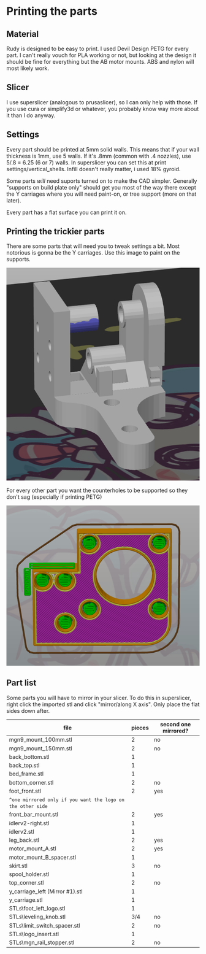 # Printing the parts

## Material

Rudy is designed to be easy to print. I used Devil Design PETG for every part. I can't really vouch for PLA working or not, but looking at the design it should be fine for everything but the AB motor mounts. ABS and nylon will most likely work. 

## Slicer

I use superslicer (analogous to prusaslicer), so I can only help with those. If you use cura or simplify3d or whatever, you probably know way more about it than I do anyway.

## Settings

Every part should be printed at 5mm solid walls. This means that if your wall thickness is 1mm, use 5 walls. If it's .8mm (common with .4 nozzles), use 5/.8 = 6.25 (6 or 7) walls. In superslicer you can set this at print settings/vertical_shells. Infill doesn't really matter, i used 18% gyroid. 

Some parts _will_ need suports turned on to make the CAD simpler. Generally "supports on build plate only" should get you most of the way there except the Y carriages where you will need paint-on, or tree support (more on that later).

Every part has a flat surface you can print it on.

## Printing the trickier parts

There are some parts that will need you to tweak settings a bit. Most notorious is gonna be the Y carriages. Use this image to paint on the supports.

![y](reference_pics\Y_carriage.png)

For every other part you want the counterholes to be supported so they don't sag (especially if printing PETG)

![support](reference_pics\counterhole.png)

## Part list

Some parts you will have to mirror in your slicer. To do this in superslicer, right click the imported stl and click "mirror/along X axis". Only place the flat sides down after.

| file | pieces | second one mirrored? |
| --- | --- | --- |
| mgn9_mount_100mm.stl | 2 | no |
| mgn9_mount_150mm.stl | 2 | no |
| back_bottom.stl | 1 |  |
| back_top.stl | 1 |  |
| bed_frame.stl | 1 |  |
| bottom_corner.stl | 2 | no |
| foot_front.stl | 2 | yes |
| `^one mirrored only if you want the logo on the other side` |  |  |
| front_bar_mount.stl | 2 | yes |
| idlerv2-right.stl | 1 |  |
| idlerv2.stl | 1 |  |
| leg_back.stl | 2 | yes |
| motor_mount_A.stl | 2 | yes |
| motor_mount_B_spacer.stl | 1 |  |
| skirt.stl | 3 | no |
| spool_holder.stl | 1 |  |
| top_corner.stl | 2 | no |
| y_carriage_left (Mirror #1).stl | 1 |  |
| y_carriage.stl | 1 |  |
| STLs\foot_left_logo.stl | 1 |  |
| STLs\leveling_knob.stl | 3/4 | no |
| STLs\limit_switch_spacer.stl | 2 | no |
| STLs\logo_insert.stl | 1 |  |
| STLs\mgn_rail_stopper.stl | 2 | no |